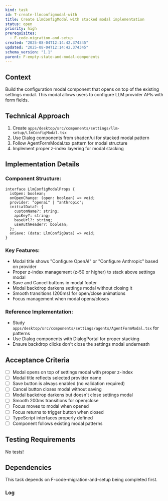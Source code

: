 ```yaml
---
kind: task
id: T-create-llmconfigmodal-with
title: Create LlmConfigModal with stacked modal implementation
status: open
priority: high
prerequisites:
  - F-code-migration-and-setup
created: "2025-08-04T12:14:42.374345"
updated: "2025-08-04T12:14:42.374345"
schema_version: "1.1"
parent: F-empty-state-and-modal-components
---
```


## Context

Build the configuration modal component that opens on top of the existing settings modal. This modal allows users to configure LLM provider APIs with form fields.

## Technical Approach

1. Create `apps/desktop/src/components/settings/llm-setup/LlmConfigModal.tsx`
2. Use Dialog components from shadcn/ui for stacked modal pattern
3. Follow AgentFormModal.tsx pattern for modal structure
4. Implement proper z-index layering for modal stacking

## Implementation Details

### Component Structure:

```tsx
interface LlmConfigModalProps {
  isOpen: boolean;
  onOpenChange: (open: boolean) => void;
  provider: "openai" | "anthropic";
  initialData?: {
    customName?: string;
    apiKey?: string;
    baseUrl?: string;
    useAuthHeader?: boolean;
  };
  onSave: (data: LlmConfigData) => void;
}
```

### Key Features:

- Modal title shows "Configure OpenAI" or "Configure Anthropic" based on provider
- Proper z-index management (z-50 or higher) to stack above settings modal
- Save and Cancel buttons in modal footer
- Modal backdrop darkens settings modal without closing it
- Smooth transitions (200ms) for open/close animations
- Focus management when modal opens/closes

### Reference Implementation:

- Study `apps/desktop/src/components/settings/agents/AgentFormModal.tsx` for patterns
- Use Dialog components with DialogPortal for proper stacking
- Ensure backdrop clicks don't close the settings modal underneath

## Acceptance Criteria

- [ ] Modal opens on top of settings modal with proper z-index
- [ ] Modal title reflects selected provider name
- [ ] Save button is always enabled (no validation required)
- [ ] Cancel button closes modal without saving
- [ ] Modal backdrop darkens but doesn't close settings modal
- [ ] Smooth 200ms transitions for open/close
- [ ] Focus moves to modal when opened
- [ ] Focus returns to trigger button when closed
- [ ] TypeScript interfaces properly defined
- [ ] Component follows existing modal patterns

## Testing Requirements

No tests!

## Dependencies

This task depends on F-code-migration-and-setup being completed first.

### Log
